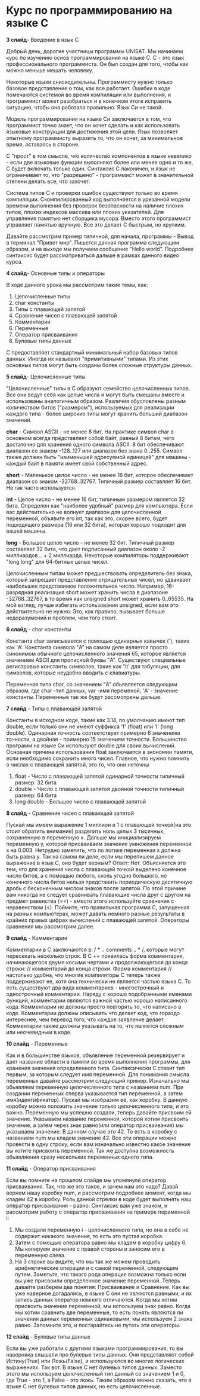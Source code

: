 # Курс по программированию на языке С

**3 слайд**- Введение в язык С

Добрый день, дорогие участницы программы UNISAT. Мы начинаем курс по изучению основ программирования на языке С.
C - это язык профессионального программиста. Он был создан для того, чтобы как можно меньше мешать человеку.

Некоторые языки снисходительны. Программисту нужно только базовое представление о том, как все работает. Ошибки в коде помечаются системой во время компиляции или выполнения, и программист может разобраться и в конечном итоге исправить ситуацию, чтобы она работала правильно. Язык Си не такой.

Модель программирования на языке Си заключается в том, что программист точно знает, что он хочет сделать и как использовать языковые конструкции для достижения этой цели. Язык позволяет опытному программисту выразить то, что он хочет, за минимальное время, оставаясь в стороне.

C "прост" в том смысле, что количество компонентов в языке невелико - если две языковые функции выполняют более или менее одно и то же, C будет включать только один. Синтаксис C лаконичен, и язык не ограничивает то, что "разрешено" - программист может в значительной степени делать все, что захочет.

Система типов C и проверки ошибок существуют только во время компиляции. Скомпилированный код выполняется в
урезанной модели времени выполнения без проверок безопасности на наличие плохих типов, плохих индексов массива или плохих указателей. Для управления памятью нет сборщика мусора. Вместо этого программист управляет памятью вручную. Все это делает C быстрым, но хрупким.

Давайте рассмотрим пример типичной, для начала, программы - Вывод в терминал "Привет мир". Пишется данная программа следующим образом, и на выходе мы получаем сообщение "Hello world". Подробнее синтаксис будет рассматриваться дальше в рамках данного видео курса.

**4 слайд**- Основные типы и операторы

В ходе данного урока мы рассмотрим такие темы, как:
  1) Целочисленные типы
  2) char константы
  3) Типы с плавающей запятой
  4) Сравнение чисел с плавающей запятой
  5) Комментарии
  6) Переменные
  7) Оператор присваивания
  8) Булевые типы данных

C предоставляет стандартный минимальный набор базовых типов данных. Иногда их называют
"примитивными" типами. Из этих основных типов могут быть созданы более сложные структуры данных.

**5 слайд**- Целочисленные типы

"Целочисленные" типы в C образуют семейство целочисленных типов. Все они ведут себя как целые числа и могут быть смешаны вместе и использованы аналогичным образом. Различия обусловлены разным количеством битов ("размером"), используемых для реализации каждого типа - более широкие типы могут хранить больший диапазон значений.

**char** - Символ ASCII - не менее 8 бит. На практике символ char в основном всегда представляет собой байт, равный 8 битам, чего достаточно для хранения одного символа ASCII. 8 бит обеспечивают диапазон со знаком -128..127 или диапазон без знака 0..255. Символ также должен быть "наименьшей адресуемой единицей" для машины - каждый байт в памяти имеет свой собственный адрес.

**short** - Маленькое целое число - не менее 16 бит, которое обеспечивает диапазон со знаком -32768..32767. Типичный размер составляет 16 бит. Не так часто используется.

**int** - Целое число  - не менее 16 бит, типичным размером является 32 бита. Определен как "наиболее удобный" размер для компьютера. Если вас действительно не волнует диапазон для целочисленной переменной, объявите его int, так как это, скорее всего, будет подходящего размера (16 или 32 бита), которая хорошо подходит для вашей машины.

**long** - Большое целое число - не менее 32 бит. Типичный размер составляет 32 бита, что дает подписанный диапазон около -2 миллиардов .. + 2 миллиарда. Некоторые компиляторы поддерживают "long long" для 64-битных целых чисел.

Целочисленным типам может предшествовать определитель без знака, который запрещает представление отрицательных чисел, но удваивает наибольшее представимое положительное число. Например, 16-разрядная реализация short может хранить числа в диапазоне -32768..32767, в то время как unsigned short может хранить 0..65535.  На мой взгляд, лучше избегать использования unsigned, если вам это действительно не нужно. Это, как правило, вызывает больше недоразумений и проблем, чем того стоит.

**6 слайд** - char константы 

Константа char записывается с помощью одинарных кавычек ('), таких как 'A'. Константа символа "A" на самом деле является просто синонимом обычного целочисленного значения 65, которое является значением ASCII для прописной буквы "A". Существуют специальные регистровые константы символов, такие как '\t' для табуляции, для символов, которые неудобно вводить с клавиатуры.

Переменная типа char, со значением "A" обьявляется следующим образом, где char -тип данных, var -имя переменой, 'A' - значение константы. Переменные так же будут рассмотрены дальше.

**7 слайд** - Типы с плавающей запятой

Константы в исходном коде, такие как 3.14, по умолчанию имеют тип double, если только они не имеют суффикса 'f' (float) или 'l' (long double). Одинарная точность соответствует примерно 6 значениям точности, а двойная - примерно 15 значениям точности. Большинство программ на языке Си используют double для своих вычислений. Основная причина использования float заключается в экономии памяти, если необходимо сохранить много чисел. Главное, что нужно помнить о числах с плавающей запятой, это то, что они неточны

  1) float - Число с плавающей запятой одинарной точности типичный размер: 32 бита
  2) double - Число с плавающей запятой двойной точности типичный размер: 64 бита
  3) long double - Большее число с плавающей запятой

**8 слайд** - Сравнение чисел с плавающей запятой

Пускай мы имеем выражение 1 миллион и 1 с плавающей точкой(на это стоит обратить внимание) разделить ноль целых 3 тысячных, сохраненную в переменную x. Дальше мы инициализируем переменную y, которой присваиваем значение умножения переменной x на 0.003. Нетрудно заметить, что по логике переменная x должна быть равна y. Так на самом ли деле, если мы перепишем данное выражение в язык C, оно будет верным? Ответ: Нет. Объясняется это тем, что для хранения числа с плавающей точкой выделено конечное число битов, а с помощью любого, сколь угодно большого, но конечного числа битов нельзя представить периодическую десятичную дробь с бесконечным числом знаков после запятой. По этой причине вам никогда не следует сравнивать плавающие числа друг с другом на предмет равенства (==) - вместо этого используйте сравнения с неравенством (<). Поймите, что правильная программа C, запущенная на разных компьютерах, может давать немного разные результаты в крайних правых цифрах вычислений с плавающей запятой. Операторы сравнения мы рассмотрим далее.

**9 слайд** - Комментарии

Комментарии в C заключаются в: / * .. comments .. * /, которые могут пересекать несколько строк. В C ++ появилась форма комментария, начинающегося двумя косыми чертами и продолжающегося до конца строки: // комментарий до конца строки.
Форма комментария // настолько удобна, что многие компиляторы C теперь также поддерживают ее, хотя она технически не является частью языка C.
То есть существуют два вида комментариев - многострочный и однострочный комментарии.
Наряду с хорошо подобранными именами функций, комментарии являются важной частью хорошо написанного кода. Комментарии не должны просто повторять то, что написано в коде. Комментарии должны описывать что делает код, что гораздо интереснее, чем перевод того, что каждое заявление делает. Комментарии также должны указывать на то, что является сложным или неочевидным в коде.

**10 слайд** - Переменные

Как и в большинстве языков, объявление переменной резервирует и дает название области в памяти во время выполнения программы, для хранения значения определенного типа. Синтаксически C ставит тип первым, за которым следует имя переменной. 
Для понимания смысла переменных давайте рассмотрим следующий пример. Изначально мы обьявляем переменную целочисленного типа с названием num. При создании переменных сперва указывается тип переменной, а затем имя(идентификатор). Пускай мы изобразим ее, как коробку. В данную коробку можно положить значение только целочисленного типа, и это важно. Переменную мы успешно создали, теперь давайте присвоим ей значение. Указываем название переменной, которой хотим присвоить значение, а затем через знак равно(или оператор присваивания) мы указываем значение. В данном случае это 42. То есть в коробку с названием num мы кладем значение 42. Все эти операции можно провести в одну строку, если вам изначально известно какое значение вы хотите присвоить переменной. Так же доступна возможность обьявляения сразу нескольких переменных одного типа.

**11 слайд** - Оператор присваивания

Если вы помните на прошлом слайде мы упомянули оператор присваивания. Так, что же это такое, и зачем нам это надо? Давай вернем нашу коробку num, и рассмотрим подробнее момент, когда мы кладем 42 в коробку. Роль данной стрелки в коде будет выполнять наш оператор присваивания - равно. Синтаксис вам уже знаком, и рассмотрим работу с оператор присваивания на примере переменной i:
  1) Мы создали переменную i - целочисленного типа, но она в себе не содержит никакого значения, то есть это пустая коробка.
  2) Затем с помощью оператора равно мы кладем в коробку цифру 6. Мы копируем значение с правой стороны и заносим его в переменную слева.
  3) На 3 строке вы видите, что мы так же можем проводить арифметические операции и с самой переменной, следующим путем. Заметьте, что такого рода операция возможна только если вы уже присвоили определенное значение переменной.
Теперь давайте разберем два понятия: Присваивание и Сравнение. Как вы уже наверное догадались, в языке С они не являются равными, и их запись данных оператор немного отличаются. Когда мы хотим присвоить значение переменной, мы используем знак равно. Когда мы хотим сравнить две переменные, то есть понять являются ли значения данных переменных одинаковыми, мы используем 2 знака равно. Запомните это, и постарайтесь не путать эти операторы.

**12 слайд** - Булевые типы данных

Если вы уже работали с другими языками программирования, то вы наверняка слышали про булевые типы данных. Они представляют собой Истину(True) или Ложь(False), и используются во многих логических выражениях. Так вот. В языке С нет булевых типов данных. Заместо этого мы используем целочисленный тип данный со значением 1 и 0, где True - это 1, а False - это ложь. Таким образом можно сказать, что в языке С нет булевых типов данных, но есть целочисленные.
